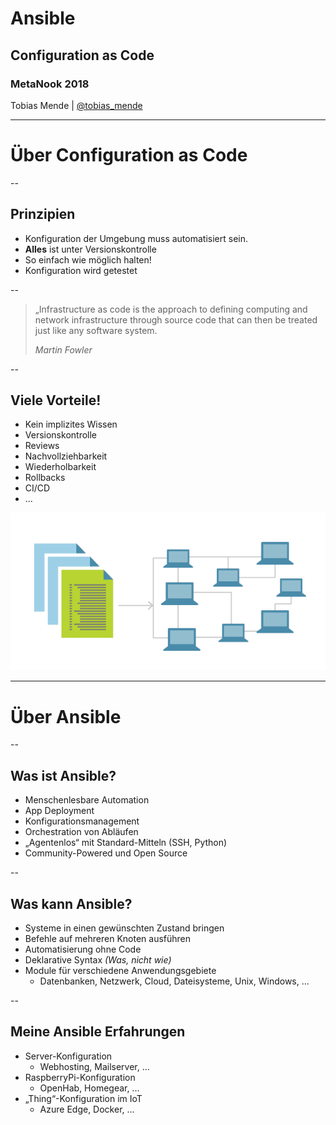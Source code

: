 # Ansible
## Configuration as Code
### MetaNook 2018
 Tobias Mende | [@tobias_mende](https://twitter.com/tobias_mende)

---

# Über Configuration as Code

--

## Prinzipien

* Konfiguration der Umgebung muss automatisiert sein.
* **Alles** ist unter Versionskontrolle
* So einfach wie möglich halten!
* Konfiguration wird getestet

--

> „Infrastructure as code is the approach to defining computing and network infrastructure through source code that can then be treated just like any software system.
>
> _Martin Fowler_

--

## Viele Vorteile!

<div class='left-col'>
<ul>
  <li>Kein implizites Wissen</li>
  <li>Versionskontrolle</li>
  <li>Reviews</li>
  <li>Nachvollziehbarkeit</li>
  <li>Wiederholbarkeit</li>
  <li>Rollbacks</li>
  <li>CI/CD</li>
  <li>...</li>
</ul>
</div>    
<div class='right-col'>
 <img src="content/images/infrastructureascode.png"/>
</div>

---

# Über Ansible

--

## Was ist Ansible?

* Menschenlesbare Automation
* App Deployment
* Konfigurationsmanagement
* Orchestration von Abläufen
* „Agentenlos“ mit Standard-Mitteln (SSH, Python)
* Community-Powered und Open Source

--

## Was kann Ansible?

* Systeme in einen gewünschten Zustand bringen
* Befehle auf mehreren Knoten ausführen
* Automatisierung ohne Code
* Deklarative Syntax _(Was, nicht wie)_
* Module für verschiedene Anwendungsgebiete
  * Datenbanken, Netzwerk, Cloud, Dateisysteme, Unix, Windows, ...

--

## Meine Ansible Erfahrungen

* Server-Konfiguration 
    * Webhosting, Mailserver, ...
* RaspberryPi-Konfiguration 
    * OpenHab, Homegear, ...
* „Thing“-Konfiguration im IoT 
    * Azure Edge, Docker, ...